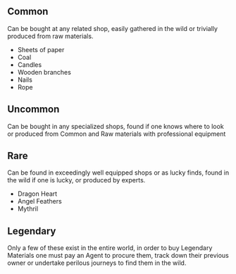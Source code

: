 ## Common
Can be bought at any related shop, easily gathered in the wild or trivially produced from raw materials.
- Sheets of paper
- Coal
- Candles
- Wooden branches
- Nails
- Rope
## Uncommon
Can be bought in any specialized shops, found if one knows where to look or produced from Common and Raw materials with professional equipment
## Rare
Can be found in exceedingly well equipped shops or as lucky finds, found in the wild if one is lucky, or produced by experts.
- Dragon Heart
- Angel Feathers
- Mythril
## Legendary
Only a few of these exist in the entire world, in order to buy Legendary Materials one must pay an Agent to procure them, track down their previous owner or undertake perilous journeys to find them in the wild.